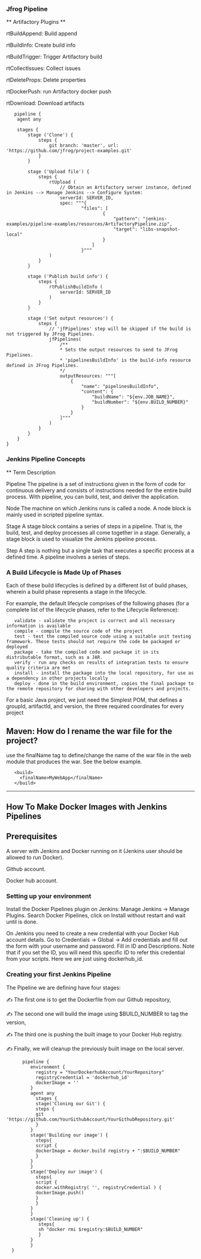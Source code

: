 ### Jfrog Pipeline

** Artifactory Plugins **

 rtBuildAppend: Build append
 
 rtBuildInfo: Create build info
 
 rtBuildTrigger: Trigger Artifactory build
 
 rtCollectIssues: Collect issues
 
 rtDeleteProps: Delete properties
 
 rtDockerPush: run Artifactory docker push
 
 rtDownload: Download artifacts
 
       pipeline {
        agent any

        stages {
            stage ('Clone') {
                steps {
                    git branch: 'master', url: 'https://github.com/jfrog/project-examples.git'
                }
            }

            stage ('Upload file') {
                steps {
                    rtUpload (
                        // Obtain an Artifactory server instance, defined in Jenkins --> Manage Jenkins --> Configure System:
                        serverId: SERVER_ID,
                        spec: """{
                                "files": [
                                        {
                                            "pattern": "jenkins-examples/pipeline-examples/resources/ArtifactoryPipeline.zip",
                                            "target": "libs-snapshot-local"
                                        }
                                    ]
                                }"""
                    )
                }
            }

            stage ('Publish build info') {
                steps {
                    rtPublishBuildInfo (
                        serverId: SERVER_ID
                    )
                }
            }

            stage ('Set output resources') {
                steps {
                    // 'jfPipelines' step will be skipped if the build is not triggered by JFrog Pipelines.
                    jfPipelines(
                        /**
                        * Sets the output resources to send to JFrog Pipelines.
                        * 'pipelinesBuildInfo' is the build-info resource defined in JFrog Pipelines.
                        */
                        outputResources: """[
                            {
                                "name": "pipelinesBuildInfo",
                                "content": {
                                    "buildName": "${env.JOB_NAME}",
                                    "buildNumber": "${env.BUILD_NUMBER}"
                                }
                            }
                        ]"""
                    )
                }
            }
        }
    }
    
### Jenkins Pipeline Concepts

** Term	Description

Pipeline	The pipeline is a set of instructions given in the form of code for continuous delivery and consists of instructions needed for the entire build process. With pipeline, you can build, test, and deliver the application.

Node	The machine on which Jenkins runs is called a node. A node block is mainly used in scripted pipeline syntax.

Stage	A stage block contains a series of steps in a pipeline. That is, the build, test, and deploy processes all come together in a stage. Generally, a stage block is used to visualize the Jenkins pipeline process.

Step	A step is nothing but a single task that executes a specific process at a defined time. A pipeline involves a series of steps.    

### A Build Lifecycle is Made Up of Phases
Each of these build lifecycles is defined by a different list of build phases, wherein a build phase represents a stage in the lifecycle.

For example, the default lifecycle comprises of the following phases (for a complete list of the lifecycle phases, refer to the Lifecycle Reference):

       validate - validate the project is correct and all necessary information is available
       compile - compile the source code of the project
       test - test the compiled source code using a suitable unit testing framework. These tests should not require the code be packaged or deployed
       package - take the compiled code and package it in its distributable format, such as a JAR.
       verify - run any checks on results of integration tests to ensure quality criteria are met
       install - install the package into the local repository, for use as a dependency in other projects locally
       deploy - done in the build environment, copies the final package to the remote repository for sharing with other developers and projects.

For a basic Java project, we just need the Simplest POM, that defines a groupId, artifactId, and version, the three required coordinates for every project

## Maven: How do I rename the war file for the project?
use the finalName tag to define/change the name of the war file in the web module that produces the war. See the below example.

       <build>
         <finalName>MyWebApp</finalName>
       </build>
-----------------------------------------------------------------------------------------------------------------------------------------------------------

## How To Make Docker Images with Jenkins Pipelines

## Prerequisites

A server with Jenkins and Docker running on it (Jenkins user should be allowed to run Docker).

Github account.

Docker hub account.

### Setting up your environment

Install the Docker Pipelines plugin on Jenkins:
Manage Jenkins → Manage Plugins.
Search Docker Pipelines, click on Install without restart and wait until is done.

On Jenkins you need to create a new credential with your Docker Hub account details. Go to Credentials → Global → Add credentials and fill out the form with your username and password. Fill in ID and Descriptions. Note that if you set the ID, you will need this specific ID to refer this credential from your scripts. Here we are just using dockerhub_id.

### Creating your first Jenkins Pipeline

The Pipeline we are defining have four stages:

:writing_hand: The first one is to get the Dockerfile from our Github repository,

:writing_hand: The second one will build the image using $BUILD_NUMBER to tag the version,

:writing_hand: The third one is pushing the built image to your Docker Hub registry.

:writing_hand: Finally, we will cleanup the previously built image on the local server.

          pipeline {
             environment {
               registry = "YourDockerhubAccount/YourRepository"
               registryCredential = 'dockerhub_id'
               dockerImage = ''
             }
             agent any
               stages {
               stage('Cloning our Git') {
               steps {
               git 'https://github.com/YourGithubAccount/YourGithubRepository.git'
               }
             }
             stage('Building our image') {
               steps{
               script {
               dockerImage = docker.build registry + ":$BUILD_NUMBER"
               }
             }
             }
             stage('Deploy our image') {
               steps{
               script {
               docker.withRegistry( '', registryCredential ) {
               dockerImage.push()
               }
               }
             }
             }
             stage('Cleaning up') {
                steps{
                sh "docker rmi $registry:$BUILD_NUMBER"
                }
             }
             }
      }
